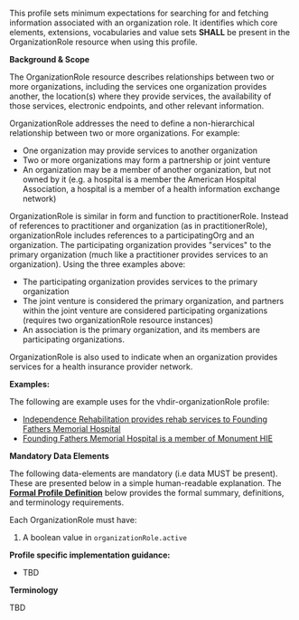 This profile sets minimum expectations for searching for and fetching information associated with an organization role. It identifies which core elements, extensions, vocabularies and value sets **SHALL** be present in the OrganizationRole resource when using this profile.

**Background & Scope**

The OrganizationRole resource describes relationships between two or more organizations, including the services one organization provides another, the location(s) where they provide services, the availability of those services, electronic endpoints, and other relevant information.

OrganizationRole addresses the need to define a non-hierarchical relationship between two or more organizations. For example:
*  One organization may provide services to another organization
*  Two or more organizations may form a partnership or joint venture
*  An organization may be a member of another organization, but not owned by it (e.g. a hospital is a member the American Hospital Association, a hospital is a member of a health information exchange network)

OrganizationRole is similar in form and function to practitionerRole. Instead of references to practitioner and organization (as in practitionerRole), organizationRole includes references to a participatingOrg and an organization. The participating organization provides "services" to the primary organization (much like a practitioner provides services to an organization). Using the three examples above:
*  The participating organization provides services to the primary organization
*  The joint venture is considered the primary organization, and partners within the joint venture are considered participating organizations (requires two organizationRole resource instances)
*  An association is the primary organization, and its members are participating organizations.

OrganizationRole is also used to indicate when an organization provides services for a health insurance provider network.

**Examples:**

The following are example uses for the vhdir-organizationRole profile:

-  [Independence Rehabilitation provides rehab services to Founding Fathers Memorial Hospital](OrganizationRole-orgrole1.html)
-  [Founding Fathers Memorial Hospital is a member of Monument HIE](OrganizationRole-orgrole2.html)


**Mandatory Data Elements**

The following data-elements are mandatory (i.e data MUST be present). These are presented below in a simple human-readable explanation. The [**Formal Profile Definition**](#profile) below provides the  formal summary, definitions, and  terminology requirements.  

Each OrganizationRole must have:

1.  A boolean value in `organizationRole.active`


**Profile specific implementation guidance:**

- TBD


**Terminology**

TBD
